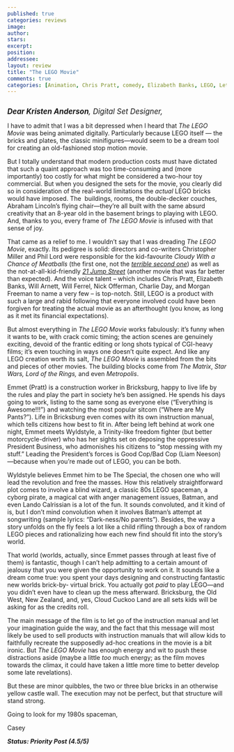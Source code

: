 ```yaml
---
published: true
categories: reviews
image:
author: 
stars: 
excerpt: 
position: 
addressee: 
layout: review
title: "The LEGO Movie"
comments: true
categories: [Animation, Chris Pratt, comedy, Elizabeth Banks, LEGO, Letters, Morgan Freeman, Will Arnett]
---
```

<div><p><span class="full-image-block ssNonEditable"><a href="/letters/2014/2/7/the-lego-movie.html"><img src="http://static.squarespace.com/static/5005f6bcc4aa41161b33e89e/5329cf1fe4b07c068ebf74de/5329cf1fe4b07c068ebf7958/1391784834133/the-lego-movie.jpg" alt="" /></a></span></p>
<p><span style="font-size:120%;"><strong><em>Dear Kristen Anderson</em></strong><em>, Digital Set Designer,</em></span></p>
<p>I have to admit that I was a bit depressed when I heard that <em>The LEGO Movie</em> was being animated digitally. Particularly because LEGO itself &mdash; the bricks and plates, the classic minifigures&mdash;would seem to be a dream tool for creating an old-fashioned stop motion movie.&nbsp;</p>
<p>But I totally understand that modern production costs must have dictated that such a quaint approach was too time-consuming and (more importantly) too costly for what might be considered a two-hour toy commercial. But when you designed the sets for the movie, you clearly did so in consideration of the real-world limitations the <em>actual</em> LEGO bricks would have imposed. The&nbsp; buildings, rooms, the double-decker couches, Abraham Lincoln&rsquo;s flying chair&mdash;they&rsquo;re all built with the same absurd creativity that an 8-year old in the basement brings to playing with LEGO. And, thanks to you, every frame of <em>The LEGO Movie</em> is infused with that sense of joy.</p>
<p>That came as a relief to me. I wouldn&rsquo;t say that I was dreading <em>The LEGO Movie</em>, exactly. Its pedigree is solid: directors and co-writers Christopher Miller and Phil Lord were responsible for the kid-favourite <em>Cloudy With a Chance of Meatballs</em> (the first one, not the <a href="/letters/2013/10/1/cloudy-with-a-chance-of-meatballs-2.html"><em>terrible second one</em></a>) as well as the not-at-all-kid-friendly <a href="/letters/2012/3/15/sxsw-postcard-21-jump-street.html"><em>21 Jump Street</em></a> (another movie that was far better than expected). And the voice talent &ndash; which includes Chris Pratt, Elizabeth Banks, Will Arnett, Will Ferrel, Nick Offerman, Charlie Day, and Morgan Freeman to name a very few &ndash; is top-notch. Still, LEGO is a product with such a large and rabid following that everyone involved could have been forgiven for treating the actual movie as an afterthought (you know, as long as it met its financial expectations).</p>
<p>But almost everything in <em>The LEGO Movie</em> works fabulously: it&rsquo;s funny when it wants to be, with crack comic timing; the action scenes are genuinely exciting, devoid of the frantic editing or long shots typical of CGI-heavy films; it&rsquo;s even touching in ways one doesn&rsquo;t quite expect. And like any LEGO creation worth its salt, <em>The LEGO Movie</em> is assembled from the bits and pieces of other movies. The building blocks come from <em>The Matrix</em>, <em>Star Wars,</em> <em>Lord of the Rings,</em> and even <em>Metropolis</em>.<em>&nbsp;</em></p>
<p>Emmet (Pratt) is a construction worker in Bricksburg, happy to live life by the rules and play the part in society he&rsquo;s ben assigned. He spends his days going to work, listing to the same song as everyone else (&ldquo;Everything is Awesome!!!&rdquo;) and watching the most popular sitcom (&ldquo;Where are My Pants?&rdquo;). Life in Bricksburg even comes with its own instruction manual, which tells citizens how best to fit in. After being left behind at work one night, Emmet meets Wyldstyle, a Trinity-like freedom fighter (but better motorcycle-driver) who has her sights set on deposing the oppressive President Business, who admonishes his citizens to &ldquo;stop messing with my stuff.&rdquo; Leading the President&rsquo;s forces is Good Cop/Bad Cop (Liam Neeson)&mdash;because when you&rsquo;re made out of LEGO, you can be both.&nbsp;</p>
<p>Wyldstyle believes Emmet him to be The Special, the chosen one who will lead the revolution and free the masses. How this relatively straightforward plot comes to involve a blind wizard, a classic 80s LEGO spaceman, a cyborg pirate, a magical cat with anger management issues, Batman, and even Lando Calrissian is a lot of the fun. It sounds convoluted, and it kind of is, but I don&rsquo;t mind convolution when it involves Batman&rsquo;s attempt at songwriting (sample lyrics: &ldquo;Dark-ness/No parents&rdquo;). Besides, the way a story unfolds on the fly feels a lot like a child rifling through a box of random LEGO pieces and rationalizing how each new find should fit into the story&rsquo;s world.</p>
<p>That world (worlds, actually, since Emmet passes through at least five of them) is fantastic, though I can&rsquo;t help admitting to a certain amount of jealousy that you were given the opportunity to work on it. It sounds like a dream come true: you spent your days designing and constructing fantastic new worlds brick-by- virtual brick. You actually got <em>paid</em> to play LEGO&mdash;and you didn&rsquo;t even have to clean up the mess afterward. Bricksburg, the Old West, New Zealand, and, yes, Cloud Cuckoo Land are all sets kids will be asking for as the credits roll.</p>
<p>The main message of the film is to let go of the instruction manual and let your imagination guide the way, and the fact that this message will most likely be used to sell products with instruction manuals that will allow kids to faithfully recreate the supposedly ad-hoc creations in the movie is a bit ironic. But <em>The LEGO Movie</em> has enough energy and wit to push these distractions aside (maybe a little <em>too</em> much energy; as the film moves towards the climax, it could have taken a little more time to better develop some late revelations).</p>
<p>But these are minor quibbles, the two or three blue bricks in an otherwise yellow castle wall. The execution may not be perfect, but that structure will stand strong.</p>
<p>Going to look for my 1980s spaceman,</p>
<p>Casey</p>
<p><strong><em>Status: Priority Post (4.5/5)</em></strong></p></div>
